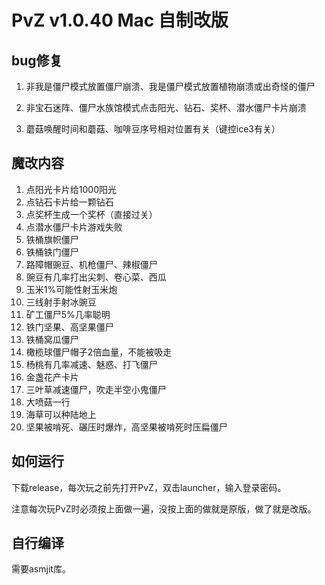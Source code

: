 # PvZ v1.0.40 Mac 自制改版

## bug修复

1. 非我是僵尸模式放置僵尸崩溃、我是僵尸模式放置植物崩溃或出奇怪的僵尸

2. 非宝石迷阵、僵尸水族馆模式点击阳光、钻石、奖杯、潜水僵尸卡片崩溃
3. 蘑菇唤醒时间和蘑菇、咖啡豆序号相对位置有关（键控ice3有关）

## 魔改内容

1. 点阳光卡片给1000阳光
2. 点钻石卡片给一颗钻石
3. 点奖杯生成一个奖杯（直接过关）
4. 点潜水僵尸卡片游戏失败
5. 铁桶旗帜僵尸
6. 铁桶铁门僵尸
7. 路障帽豌豆、机枪僵尸、辣椒僵尸
8. 豌豆有几率打出尖刺、卷心菜、西瓜
9. 玉米1%可能性射玉米炮
10. 三线射手射冰豌豆
11. 矿工僵尸5%几率聪明
12. 铁门坚果、高坚果僵尸
13. 铁桶窝瓜僵尸
14. 橄榄球僵尸帽子2倍血量，不能被吸走
15. 杨桃有几率减速、魅惑、打飞僵尸
16. 金盏花产卡片
17. 三叶草减速僵尸，吹走半空小鬼僵尸
18. 大喷菇一行
19. 海草可以种陆地上
20. 坚果被啃死、碾压时爆炸，高坚果被啃死时压扁僵尸

## 如何运行

下载release，每次玩之前先打开PvZ，双击launcher，输入登录密码。

注意每次玩PvZ时必须按上面做一遍，没按上面的做就是原版，做了就是改版。

## 自行编译

需要asmjit库。